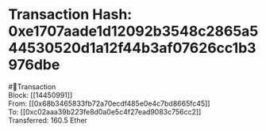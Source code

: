 
Transaction Hash: 0xe1707aade1d12092b3548c2865a544530520d1a12f44b3af07626cc1b3976dbe
====================================================================================
  
#💸Transaction  
Block: [[14450991]]  
From: [[0x68b3465833fb72a70ecdf485e0e4c7bd8665fc45]]  
To: [[0xc02aaa39b223fe8d0a0e5c4f27ead9083c756cc2]]  
Transferred: 160.5 Ether